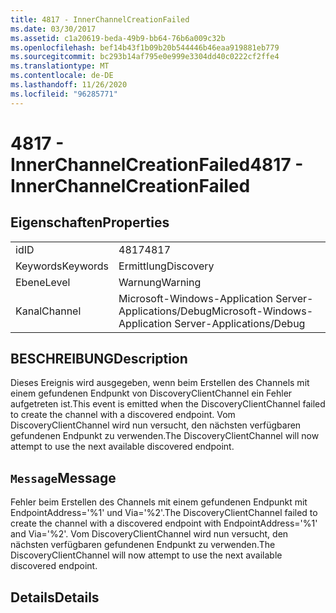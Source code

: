 ```yaml
---
title: 4817 - InnerChannelCreationFailed
ms.date: 03/30/2017
ms.assetid: c1a20619-beda-49b9-bb64-76b6a009c32b
ms.openlocfilehash: bef14b43f1b09b20b544446b46eaa919881eb779
ms.sourcegitcommit: bc293b14af795e0e999e3304dd40c0222cf2ffe4
ms.translationtype: MT
ms.contentlocale: de-DE
ms.lasthandoff: 11/26/2020
ms.locfileid: "96285771"
---
```

# <a name="4817---innerchannelcreationfailed"></a><span data-ttu-id="d226d-102">4817 - InnerChannelCreationFailed</span><span class="sxs-lookup"><span data-stu-id="d226d-102">4817 - InnerChannelCreationFailed</span></span>

## <a name="properties"></a><span data-ttu-id="d226d-103">Eigenschaften</span><span class="sxs-lookup"><span data-stu-id="d226d-103">Properties</span></span>  
  
|||  
|-|-|  
|<span data-ttu-id="d226d-104">id</span><span class="sxs-lookup"><span data-stu-id="d226d-104">ID</span></span>|<span data-ttu-id="d226d-105">4817</span><span class="sxs-lookup"><span data-stu-id="d226d-105">4817</span></span>|  
|<span data-ttu-id="d226d-106">Keywords</span><span class="sxs-lookup"><span data-stu-id="d226d-106">Keywords</span></span>|<span data-ttu-id="d226d-107">Ermittlung</span><span class="sxs-lookup"><span data-stu-id="d226d-107">Discovery</span></span>|  
|<span data-ttu-id="d226d-108">Ebene</span><span class="sxs-lookup"><span data-stu-id="d226d-108">Level</span></span>|<span data-ttu-id="d226d-109">Warnung</span><span class="sxs-lookup"><span data-stu-id="d226d-109">Warning</span></span>|  
|<span data-ttu-id="d226d-110">Kanal</span><span class="sxs-lookup"><span data-stu-id="d226d-110">Channel</span></span>|<span data-ttu-id="d226d-111">Microsoft-Windows-Application Server-Applications/Debug</span><span class="sxs-lookup"><span data-stu-id="d226d-111">Microsoft-Windows-Application Server-Applications/Debug</span></span>|  
  
## <a name="description"></a><span data-ttu-id="d226d-112">BESCHREIBUNG</span><span class="sxs-lookup"><span data-stu-id="d226d-112">Description</span></span>  

 <span data-ttu-id="d226d-113">Dieses Ereignis wird ausgegeben, wenn beim Erstellen des Channels mit einem gefundenen Endpunkt von DiscoveryClientChannel ein Fehler aufgetreten ist.</span><span class="sxs-lookup"><span data-stu-id="d226d-113">This event is emitted when the DiscoveryClientChannel failed to create the channel with a discovered endpoint.</span></span> <span data-ttu-id="d226d-114">Vom DiscoveryClientChannel wird nun versucht, den nächsten verfügbaren gefundenen Endpunkt zu verwenden.</span><span class="sxs-lookup"><span data-stu-id="d226d-114">The DiscoveryClientChannel will now attempt to use the next available discovered endpoint.</span></span>  
  
## <a name="message"></a><span data-ttu-id="d226d-115">`Message`</span><span class="sxs-lookup"><span data-stu-id="d226d-115">Message</span></span>  

 <span data-ttu-id="d226d-116">Fehler beim Erstellen des Channels mit einem gefundenen Endpunkt mit EndpointAddress='%1' und Via='%2'.</span><span class="sxs-lookup"><span data-stu-id="d226d-116">The DiscoveryClientChannel failed to create the channel with a discovered endpoint with EndpointAddress='%1' and Via='%2'.</span></span> <span data-ttu-id="d226d-117">Vom DiscoveryClientChannel wird nun versucht, den nächsten verfügbaren gefundenen Endpunkt zu verwenden.</span><span class="sxs-lookup"><span data-stu-id="d226d-117">The DiscoveryClientChannel will now attempt to use the next available discovered endpoint.</span></span>  
  
## <a name="details"></a><span data-ttu-id="d226d-118">Details</span><span class="sxs-lookup"><span data-stu-id="d226d-118">Details</span></span>
